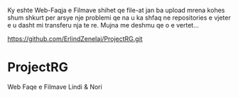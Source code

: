 Ky eshte Web-Faqja e Filmave shihet qe file-at jan ba upload mrena kohes shum shkurt per arsye nje problemi qe na u ka shfaq ne repositories e vjeter
e u dasht mi transferu nja te re. Mujna me deshmu qe o e vertet...

https://github.com/ErlindZenelaj/ProjectRG.git
# ProjectRG
Web Faqe e Filmave  Lindi &amp; Nori
